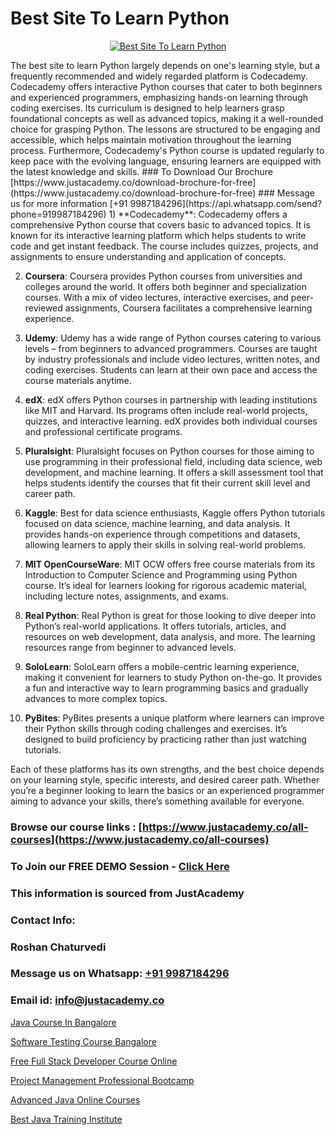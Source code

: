 # Best Site To Learn Python

<p align="center">
  <a href="https://justacademy.co/course-detail/python-training">
    <img src="https://justacademy.co/storage2/course_image/1709713400_course_image.webp" alt="Best Site To Learn Python">
  </a>
</p>
The best site to learn Python largely depends on one's learning style, but a frequently recommended and widely regarded platform is Codecademy. Codecademy offers interactive Python courses that cater to both beginners and experienced programmers, emphasizing hands-on learning through coding exercises. Its curriculum is designed to help learners grasp foundational concepts as well as advanced topics, making it a well-rounded choice for grasping Python. The lessons are structured to be engaging and accessible, which helps maintain motivation throughout the learning process. Furthermore, Codecademy's Python course is updated regularly to keep pace with the evolving language, ensuring learners are equipped with the latest knowledge and skills.
### To Download Our Brochure [https://www.justacademy.co/download-brochure-for-free](https://www.justacademy.co/download-brochure-for-free)
### Message us for more information [+91 9987184296](https://api.whatsapp.com/send?phone=919987184296)
1) **Codecademy**: Codecademy offers a comprehensive Python course that covers basic to advanced topics. It is known for its interactive learning platform which helps students to write code and get instant feedback. The course includes quizzes, projects, and assignments to ensure understanding and application of concepts.

2) **Coursera**: Coursera provides Python courses from universities and colleges around the world. It offers both beginner and specialization courses. With a mix of video lectures, interactive exercises, and peer-reviewed assignments, Coursera facilitates a comprehensive learning experience.

3) **Udemy**: Udemy has a wide range of Python courses catering to various levels – from beginners to advanced programmers. Courses are taught by industry professionals and include video lectures, written notes, and coding exercises. Students can learn at their own pace and access the course materials anytime.

4) **edX**: edX offers Python courses in partnership with leading institutions like MIT and Harvard. Its programs often include real-world projects, quizzes, and interactive learning. edX provides both individual courses and professional certificate programs.

5) **Pluralsight**: Pluralsight focuses on Python courses for those aiming to use programming in their professional field, including data science, web development, and machine learning. It offers a skill assessment tool that helps students identify the courses that fit their current skill level and career path.

6) **Kaggle**: Best for data science enthusiasts, Kaggle offers Python tutorials focused on data science, machine learning, and data analysis. It provides hands-on experience through competitions and datasets, allowing learners to apply their skills in solving real-world problems.

7) **MIT OpenCourseWare**: MIT OCW offers free course materials from its Introduction to Computer Science and Programming using Python course. It’s ideal for learners looking for rigorous academic material, including lecture notes, assignments, and exams.

8) **Real Python**: Real Python is great for those looking to dive deeper into Python’s real-world applications. It offers tutorials, articles, and resources on web development, data analysis, and more. The learning resources range from beginner to advanced levels.

9) **SoloLearn**: SoloLearn offers a mobile-centric learning experience, making it convenient for learners to study Python on-the-go. It provides a fun and interactive way to learn programming basics and gradually advances to more complex topics.

10) **PyBites**: PyBites presents a unique platform where learners can improve their Python skills through coding challenges and exercises. It’s designed to build proficiency by practicing rather than just watching tutorials.

Each of these platforms has its own strengths, and the best choice depends on your learning style, specific interests, and desired career path. Whether you’re a beginner looking to learn the basics or an experienced programmer aiming to advance your skills, there’s something available for everyone.

### Browse our course links : [https://www.justacademy.co/all-courses](https://www.justacademy.co/all-courses) 
### To Join our FREE DEMO Session - [Click Here](https://www.justacademy.co/register-for-course-demo)


### This information is sourced from JustAcademy
### Contact Info:
### Roshan Chaturvedi
### Message us on Whatsapp: [+91 9987184296](https://api.whatsapp.com/send?phone=919987184296)
### Email id: [info@justacademy.co](mailto:info@justacademy.co)
                
[Java Course In Bangalore](https://www.linkedin.com/pulse/java-course-bangalore-justacademy-chandigarh-9l1ie/)

[Software Testing Course Bangalore](https://www.linkedin.com/pulse/software-testing-course-bangalore-justacademy-pune-dgo9c?trackingId=MgpSvgHwh1gqt1pICjF1hA%3D%3D&lipi=urn%3Ali%3Apage%3Ad_flagship3_company_admin%3BURLYXo%2BCRPCij0ETJnelAQ%3D%3D)

[Free Full Stack Developer Course Online](https://medium.com/@akanshapatil/free-full-stack-developer-course-online-d9ecec3adb19)

[Project Management Professional Bootcamp](https://medium.com/@justacademytraining/project-management-professional-bootcamp-f3252ef26b37)

[Advanced Java Online Courses](https://justacademyin.github.io/justacademy/advanced-java-online-courses)

[Best Java Training Institute](https://justacademyin.github.io/justacademy/best-java-training-institute)

